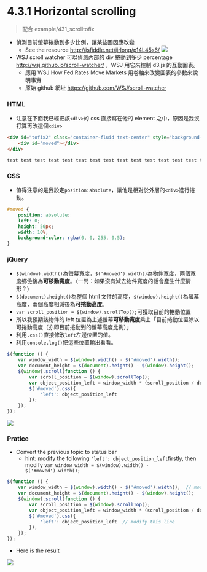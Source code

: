# 4.3.1 Horizontal scrolling 

> 配合 example/431_scrolltofix

* 偵測目前螢幕捲動到多少比例，讓某些圖因應改變
	* See the resource http://jsfiddle.net/jirlong/p14L45s6/
	![](/assets/img7.gif)
* WSJ scroll watcher 可以偵測內部的 div 捲動到多少 percentage http://wsj.github.io/scroll-watcher/ ，WSJ 用它來控制 d3.js 的互動圖表。
	* 應用 WSJ How Fed Rates Move Markets 用卷軸來改變圖表的參數來說明事實
	* 原始 github 網址 https://github.com/WSJ/scroll-watcher

### HTML
* 注意在下面我已經把該`<div>`的 css 直接寫在他的 element 之中，原因是我沒打算再改這個`<div>`

```html
<div id="tofix2" class="container-fluid text-center" style="background-color:coral;width:100%;min-height:50px;">
	<div id="moved"></div>
</div>
```

```html
test test test test test test test test test test test test test test test test test test test test test test test test test
```

### CSS
* 值得注意的是我設定`position:absolute`，讓他是相對於外層的`<div>`進行捲動。

```css
#moved {
	position: absolute;
	left: 0;
	height: 50px;
	width: 10%;
	background-color: rgba(0, 0, 255, 0.5);
}
```

### jQuery
* `$(window).width()`為螢幕寬度，`$('#moved').width()`為物件寬度，兩個寬度鄉儉後為**可移動寬度**。（一問：如果沒有減去物件寬度的話會產生什麼情形？）
* `$(document).height()`為整個 html 文件的高度，`$(window).height()`為螢幕高度，兩個高度相減後為**可捲動高度**。
* `var scroll_position = $(window).scrollTop();`可獲取目前的捲動位置
* 所以我預期該物件的 left 位置為上述螢幕**可移動寬度**乘上「目前捲動位置除以可捲動高度（亦即目前捲動到的螢幕高度比例）」
* 利用`.css()`直接修改`left`左邊位置的值。
* 利用`console.log()`把這些位置輸出看看。

```js
$(function () {
	var window_width = $(window).width() - $('#moved').width();
	var document_height = $(document).height() - $(window).height();
	$(window).scroll(function () {
		var scroll_position = $(window).scrollTop();
		var object_position_left = window_width * (scroll_position / document_height);
		$('#moved').css({
			'left': object_position_left
		});
	});
});
```
![](/assets/img8.png)

### Pratice 
* Convert the previous topic to status bar
	* hint: modify the following `'left': object_position_left`firstly, then modify `var window_width = $(window).width() - $('#moved').width();`
	
```js
$(function () {
	var window_width = $(window).width() - $('#moved').width();  // modify this line
	var document_height = $(document).height() - $(window).height();
	$(window).scroll(function () {
		var scroll_position = $(window).scrollTop();
		var object_position_left = window_width * (scroll_position / document_height);
		$('#moved').css({
			'left': object_position_left  // modify this line
		});
	});
});
```
* Here is the result

![](/assets/img9.png)
